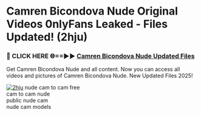 # Camren Bicondova Nude Original Videos 0nlyFans Leaked - Files Updated! (2hju)

<h3>🔴 CLICK HERE 🌐==►► <a href="https://tinyurl.com/yrmya6cz" rel="nofollow">Camren Bicondova Nude Updated Files</a></h3>

Get Camren Bicondova Nude and all content. Now you can access all videos and pictures of Camren Bicondova Nude. New Updated Files 2025!

[![2hju](https://i.imgur.com/FMdXYCs.gif)](https://tinyurl.com/yrmya6cz)
nude cam to cam free<br>
cam to cam nude<br>
public nude cam<br>
nude cam models